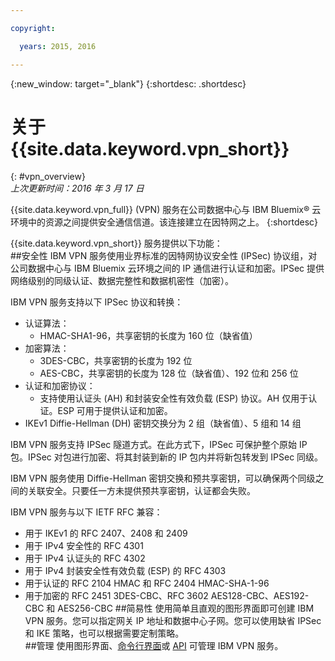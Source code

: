 ```yaml
---

copyright:

  years: 2015, 2016

---
```


{:new_window: target="_blank"}
{:shortdesc: .shortdesc}

# 关于 {{site.data.keyword.vpn_short}}
{: #vpn_overview}  
*上次更新时间：2016 年 3 月 17 日*

{{site.data.keyword.vpn_full}} (VPN) 服务在公司数据中心与 IBM Bluemix&reg; 云环境中的资源之间提供安全通信信道。该连接建立在因特网之上。
{:shortdesc}

{{site.data.keyword.vpn_short}} 服务提供以下功能：  
##安全性 
IBM VPN 服务使用业界标准的因特网协议安全性 (IPSec) 协议组，对公司数据中心与 IBM Bluemix 云环境之间的 IP 通信进行认证和加密。IPSec 提供网络级别的同级认证、数据完整性和数据机密性（加密）。

IBM VPN 服务支持以下 IPSec 协议和转换：

* 认证算法：
	* HMAC-SHA1-96，共享密钥的长度为 160 位（缺省值）  
* 加密算法：
	* 3DES-CBC，共享密钥的长度为 192 位
	* AES-CBC，共享密钥的长度为 128 位（缺省值）、192 位和 256 位
* 认证和加密协议：
	* 支持使用认证头 (AH) 和封装安全性有效负载 (ESP) 协议。AH 仅用于认证。ESP 可用于提供认证和加密。
* IKEv1 Diffie-Hellman (DH) 密钥交换分为 2 组（缺省值）、5 组和 14 组

IBM VPN 服务支持 IPSec 隧道方式。在此方式下，IPSec 可保护整个原始 IP 包。IPSec 对包进行加密、将其封装到新的 IP 包内并将新包转发到 IPSec 同级。 

IBM VPN 服务使用 Diffie-Hellman 密钥交换和预共享密钥，可以确保两个同级之间的关联安全。只要任一方未提供预共享密钥，认证都会失败。 
 
IBM VPN 服务与以下 IETF RFC 兼容：

* 用于 IKEv1 的 RFC 2407、2408 和 2409
* 用于 IPv4 安全性的 RFC 4301   
* 用于 IPv4 认证头的 RFC 4302  
* 用于 IPv4 封装安全性有效负载 (ESP) 的 RFC 4303  
* 用于认证的 RFC 2104 HMAC 和 RFC 2404 HMAC-SHA-1-96  
* 用于加密的 RFC 2451 3DES-CBC、RFC 3602 AES128-CBC、AES192-CBC 和 AES256-CBC
##简易性
使用简单且直观的图形界面即可创建 IBM VPN 服务。您可以指定网关 IP 地址和数据中心子网。您可以使用缺省 IPSec 和 IKE 策略，也可以根据需要定制策略。  
##管理
使用图形界面、[命令行界面](../../cli/plugins/vpn/index.html)或 [API](https://new-console.ng.bluemix.net/apidocs/101) 可管理 IBM VPN 服务。

